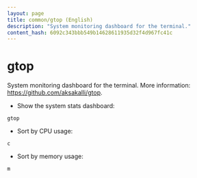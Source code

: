 ```yaml
---
layout: page
title: common/gtop (English)
description: "System monitoring dashboard for the terminal."
content_hash: 6092c343bbb549b14628611935d32f4d967fc41c
---
```

# gtop

System monitoring dashboard for the terminal.
More information: <https://github.com/aksakalli/gtop>.

- Show the system stats dashboard:

`gtop`

- Sort by CPU usage:

`c`

- Sort by memory usage:

`m`
